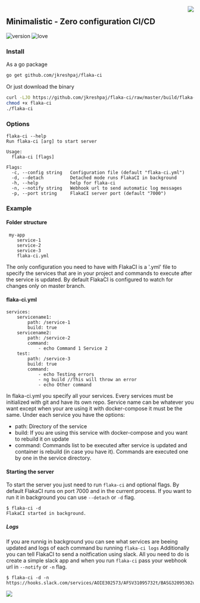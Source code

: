 <img src="https://i.imgur.com/e07eZQv.png" align="right" />

## Minimalistic - Zero configuration CI/CD
![version](https://camo.githubusercontent.com/872e8e7b7893bb2335c27be1f7cac90227dfd255/68747470733a2f2f62616467652e667572792e696f2f67682f626f656e6e656d616e6e2532466261646765732e737667) ![love](https://camo.githubusercontent.com/d9ce827af4ec2b7b3c52ce4595bbb354d8b21405/68747470733a2f2f6261646765732e66726170736f66742e636f6d2f6f732f76312f6f70656e2d736f757263652e7376673f763d313032)

### Install
As a go package
```sh
go get github.com/jkreshpaj/flaka-ci
```
Or just download the binary
```sh
curl -LJO https://github.com/jkreshpaj/flaka-ci/raw/master/build/flaka-ci-<PLATFORM> --output flaka-ci
chmod +x flaka-ci
./flaka-ci
```

### Options
```
flaka-ci --help
Run flaka-ci [arg] to start server

Usage:
  flaka-ci [flags]

Flags:
  -c, --config string   Configuration file (default "flaka-ci.yml")
  -d, --detach          Detached mode runs FlakaCI in background
  -h, --help            help for flaka-ci
  -n, --notify string   Webhook url to send automatic log messages
  -p, --port string     FlakaCI server port (default "7000")
```

### Example

#### Folder structure

```
 my-app
    service-1
    service-2
    service-3
    flaka-ci.yml
```

The only configuration you need to have with FlakaCI is a '.yml' file to specify the services that are in your project and commands to execute after the service is updated.
By default FlakaCI is configured to watch for changes only on master branch.

#### flaka-ci.yml

```
services:
    servicename1:
        path: /service-1
        build: true
    servicename2:
        path: /service-2
        command:
            - echo Command 1 Service 2
    test:
        path: /service-3
        build: true
        command:
            - echo Testing errors
            - ng build //This will throw an error
            - echo Other command
```

In flaka-ci.yml you specify all your services. Every services must be initialized with git and have its own repo. Service name can be whatever you want except when your are using it with docker-compose it must be the same.
Under each service you have the options:
- path: Directory of the service
- build: If you are using this service with docker-compose and you want to rebuild it on update
- command: Commands list to be executed after service is updated and container is rebuild (in case you have it). Commands are executed one by one in the service directory.
#### Starting the server
To start the server you just need to run ```flaka-ci``` and optional flags.
By default FlakaCI runs on port 7000 and in the current process.
If you want to run it in background you can use ```--detach``` or ```-d``` flag.
```
$ flaka-ci -d
FlakaCI started in background.
```

##### Logs
If you are runnig  in background you can see what services are beeing updated and logs of each command bu running ```flaka-ci logs```
Additionally you can tell FlakaCI to send a noitfication using slack. All you need to do is create a simple slack app and when you run ```flaka-ci``` pass your webhook url in ```--notify``` or ```-n``` flag.

```
$ flaka-ci -d -n https://hooks.slack.com/services/AOIE302573/AFSV31095732t/BASG32095302ugv2bo43vbr
```

<img src="https://i.imgur.com/TJ1luLi.png" align="center" />

